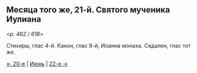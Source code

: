 
## Месяца того же, 21-й. Святого мученика Иулиана

<*p. 462 / 618*>

Стихиры, глас 4-й. Канон, глас 8-й, Иоанна монаха. Седален, глас тот же.

[← 20-е](06_20_EUR.ru.md) | [Июнь](README.md#21-й) | [22-е →](06_22_EUR.ru.md)
